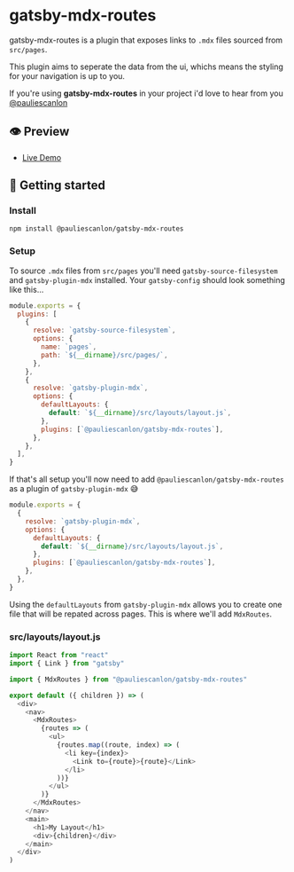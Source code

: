 # gatsby-mdx-routes

gatsby-mdx-routes is a plugin that exposes links to `.mdx` files sourced from `src/pages`.

This plugin aims to seperate the data from the ui, whichs means the styling for your navigation is up to you.

If you're using **gatsby-mdx-routes** in your project i'd love to hear from you [@pauliescanlon](https://twitter.com/PaulieScanlon)

## 👁️ Preview

- [Live Demo](https://gatsby-mdx-routes.netlify.com/)

## 🚀 Getting started

### Install

```
npm install @pauliescanlon/gatsby-mdx-routes
```

### Setup

To source `.mdx` files from `src/pages` you'll need `gatsby-source-filesystem` and `gatsby-plugin-mdx` installed. Your `gatsby-config` should look something like this...

```js
module.exports = {
  plugins: [
    {
      resolve: `gatsby-source-filesystem`,
      options: {
        name: `pages`,
        path: `${__dirname}/src/pages/`,
      },
    },
    {
      resolve: `gatsby-plugin-mdx`,
      options: {
        defaultLayouts: {
          default: `${__dirname}/src/layouts/layout.js`,
        },
        plugins: [`@pauliescanlon/gatsby-mdx-routes`],
      },
    },
  ],
}
```

If that's all setup you'll now need to add `@pauliescanlon/gatsby-mdx-routes` as a plugin of `gatsby-plugin-mdx` 😅

```js
module.exports = {
  {
    resolve: `gatsby-plugin-mdx`,
    options: {
      defaultLayouts: {
        default: `${__dirname}/src/layouts/layout.js`,
      },
      plugins: [`@pauliescanlon/gatsby-mdx-routes`],
    },
  },
}
```

Using the `defaultLayouts` from `gatsby-plugin-mdx` allows you to create one file that will be repated across pages. This is where we'll add `MdxRoutes`.

### src/layouts/layout.js

```js
import React from "react"
import { Link } from "gatsby"

import { MdxRoutes } from "@pauliescanlon/gatsby-mdx-routes"

export default ({ children }) => (
  <div>
    <nav>
      <MdxRoutes>
        {routes => (
          <ul>
            {routes.map((route, index) => (
              <li key={index}>
                <Link to={route}>{route}</Link>
              </li>
            ))}
          </ul>
        )}
      </MdxRoutes>
    </nav>
    <main>
      <h1>My Layout</h1>
      <div>{children}</div>
    </main>
  </div>
)
```
